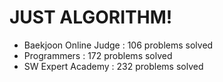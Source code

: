 # JUST ALGORITHM!

- Baekjoon Online Judge : 106 problems solved
- Programmers : 172 problems solved
- SW Expert Academy : 232 problems solved
